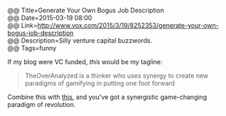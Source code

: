 @@ Title=Generate Your Own Bogus Job Description  
@@ Date=2015-03-19 08:00  
@@ Link=http://www.vox.com/2015/3/19/8252353/generate-your-own-bogus-job-description  
@@ Description=Silly venture capital buzzwords.  
@@ Tags=funny  

If my blog were VC funded, *this* would be my tagline:
>TheOverAnalyzed is a thinker who uses synergy to create new paradigms of gamifying in putting one foot forward

Combine this with [this][theoveranalyzed], and you've got a synergistic game-changing paradigm of revolution.

[theoveranalyzed]: http://www.theoveranalyzed.net/2015/2/27/sans-bullshit-sans
